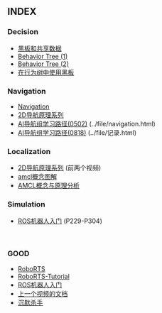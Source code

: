 ## INDEX

### Decision

- [黑板和共享数据](http://www.aisharing.com/archives/801)
- [Behavior Tree (1)](http://www.aisharing.com/archives/90)
- [Behavior Tree (2)](http://www.aisharing.com/archives/99)
- [在行为树中使用黑板](http://www.aisharing.com/archives/280)

### Navigation

- [Navigation](https://github.com/ros-planning/navigation)
- [2D导航原理系列](https://www.bilibili.com/video/BV19b4y1d7Hz)
- [AI导航组学习路径(0502)](../file/navigation.html)  (../file/navigation.html)
- [AI导航组学习路径(0818)](../file/记录.html) (../file/记录.html)

### Localization

- [2D导航原理系列](https://www.bilibili.com/video/BV19b4y1d7Hz) (前两个视频)
- [amcl概念图解](https://blog.csdn.net/kiltto/article/details/124768935)
- [AMCL概念与原理分析](https://blog.csdn.net/p942005405/article/details/108569970)

### Simulation

- [ROS机器人入门](https://www.bilibili.com/video/BV1Ci4y1L7ZZ) (P229-P304)

<br />

### GOOD

- [RoboRTS](https://github.com/RoboMaster/RoboRTS)
- [RoboRTS-Tutorial](https://robomaster.github.io/RoboRTS-Tutorial/)
- [ROS机器人入门](https://www.bilibili.com/video/BV1Ci4y1L7ZZ)
- [上一个视频的文档](http://www.autolabor.com.cn/book/ROSTutorials/)
- [沉默杀手](https://charon-cheung.github.io/)


